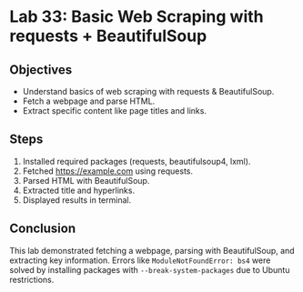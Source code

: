 # Lab 33: Basic Web Scraping with requests + BeautifulSoup

## Objectives
- Understand basics of web scraping with requests & BeautifulSoup.
- Fetch a webpage and parse HTML.
- Extract specific content like page titles and links.

## Steps
1. Installed required packages (requests, beautifulsoup4, lxml).
2. Fetched https://example.com using requests.
3. Parsed HTML with BeautifulSoup.
4. Extracted title and hyperlinks.
5. Displayed results in terminal.

## Conclusion
This lab demonstrated fetching a webpage, parsing with BeautifulSoup, and extracting key information. Errors like `ModuleNotFoundError: bs4` were solved by installing packages with `--break-system-packages` due to Ubuntu restrictions.
